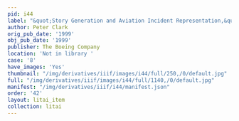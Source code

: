 ```yaml
---
pid: i44
label: "&quot;Story Generation and Aviation Incident Representation,&quot; Code"
author: Peter Clark
orig_pub_date: '1999'
obj_pub_date: '1999'
publisher: The Boeing Company
location: 'Not in library '
case: '8'
have_images: 'Yes'
thumbnail: "/img/derivatives/iiif/images/i44/full/250,/0/default.jpg"
full: "/img/derivatives/iiif/images/i44/full/1140,/0/default.jpg"
manifest: "/img/derivatives/iiif/i44/manifest.json"
order: '42'
layout: litai_item
collection: litai
---
```

